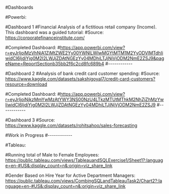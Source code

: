 #Dashboards

#Powerbi:

#Dashboard 1 
#Financial Analysis of a fictitious retail company (Income). This dashboard was a guided tutorial: 
#Source: https://corporatefinanceinstitute.com/ 

#Completed Dashboard: 
#https://app.powerbi.com/view?r=eyJrIjoiMzVhNjA1ZjMtZWE2Yy00YWNlLWIwMGYtMTM1M2YyODVlMTdhIiwidCI6IjdiYjg0M2I2LWJjZDAtNGEzYy04MDhiLTJjNjVjODM2NmE2ZSJ9&pageName=ReportSectionb35bb2f6c2cd8fc689b4 
#------------

#Dashboard 2 
#Analysis of bank credit card customer spending: 
#Source: https://www.kaggle.com/datasets/sakshigoyal7/credit-card-customers?resource=download 

#Completed Dashboard: 
#https://app.powerbi.com/view?r=eyJrIjoiNjkzMmYwMzAtYWY3NS00NzU4LTkzMTUtMThkM2NhZjZhMzYwIiwidCI6IjdiYjg0M2I2LWJjZDAtNGEzYy04MDhiLTJjNjVjODM2NmE2ZSJ9 
#------------

#Dashboard 3
#Source: https://www.kaggle.com/datasets/rohitsahoo/sales-forecasting 

#Work in Progress
#------------


#Tableau:

#Running total of Male to Female Employees: https://public.tableau.com/views/TableauandSQLExercise1/Sheet1?:language=en-#US&:display_count=n&:origin=viz_share_link

#Gender Based on Hire Year for Active Department Managers: https://public.tableau.com/views/CombingSQLandTableauTask2/Chart2?:language=en-#US&:display_count=n&:origin=viz_share_link
